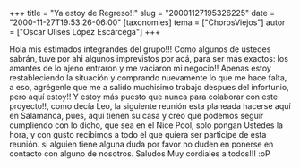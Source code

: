 +++
title = "Ya estoy de Regreso!!"
slug = "20001127195326225"
date = "2000-11-27T19:53:26-06:00"
[taxonomies]
tema = ["ChorosViejos"]
autor = ["Oscar Ulises López Escárcega"]
+++

Hola mis estimados integrandes del grupo!!! Como algunos de ustedes
sabrán, tuve por ahi algunos imprevistos por acá, para ser más exactos:
los amantes de lo ajeno entraron y me vaciaron mi negocio!! Apenas estoy
restableciendo la situación y comprando nuevamente lo que me hace falta,
a eso, agrégenle que me a salido muchisimo trabajo despues del
infortunio, pero aquí estoy!! Y estoy más puesto que nunca para
colaborar con este proyecto!!, como decía Leo, la siguiente reunión esta
planeada hacerse aquí en Salamanca, pues, aquí tienen su casa y creo que
podemos seguir cumpliendo con lo dicho, que sea en el Nice Pool, solo
pongan Ustedes la hora, y con gusto recibimos a todo el que quiera ser
participe de esta reunión. si alguien tiene alguna duda por favor no
duden en ponerse en contacto con alguno de nosotros. Saludos Muy
cordiales a todos!!! :oP


